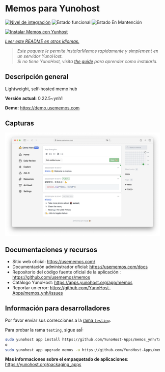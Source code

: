 <!--
Este archivo README esta generado automaticamente<https://github.com/YunoHost/apps/tree/master/tools/readme_generator>
No se debe editar a mano.
-->

# Memos para Yunohost

[![Nivel de integración](https://dash.yunohost.org/integration/memos.svg)](https://ci-apps.yunohost.org/ci/apps/memos/) ![Estado funcional](https://ci-apps.yunohost.org/ci/badges/memos.status.svg) ![Estado En Mantención](https://ci-apps.yunohost.org/ci/badges/memos.maintain.svg)

[![Instalar Memos con Yunhost](https://install-app.yunohost.org/install-with-yunohost.svg)](https://install-app.yunohost.org/?app=memos)

*[Leer este README en otros idiomas.](./ALL_README.md)*

> *Este paquete le permite instalarMemos rapidamente y simplement en un servidor YunoHost.*  
> *Si no tiene YunoHost, visita [the guide](https://yunohost.org/install) para aprender como instalarla.*

## Descripción general

Lightweight, self-hosted memo hub

**Versión actual:** 0.22.5~ynh1

**Demo:** <https://demo.usememos.com>

## Capturas

![Captura de Memos](./doc/screenshots/demo.webp)

## Documentaciones y recursos

- Sitio web oficial: <https://usememos.com/>
- Documentación administrador oficial: <https://usememos.com/docs>
- Repositorio del código fuente oficial de la aplicación : <https://github.com/usememos/memos>
- Catálogo YunoHost: <https://apps.yunohost.org/app/memos>
- Reportar un error: <https://github.com/YunoHost-Apps/memos_ynh/issues>

## Información para desarrolladores

Por favor enviar sus correcciones a la [rama `testing`](https://github.com/YunoHost-Apps/memos_ynh/tree/testing).

Para probar la rama `testing`, sigue asÍ:

```bash
sudo yunohost app install https://github.com/YunoHost-Apps/memos_ynh/tree/testing --debug
o
sudo yunohost app upgrade memos -u https://github.com/YunoHost-Apps/memos_ynh/tree/testing --debug
```

**Mas informaciones sobre el empaquetado de aplicaciones:** <https://yunohost.org/packaging_apps>
